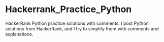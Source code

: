 # Hackerrank_Practice_Python
HackerRank Python practice solutions with comments.
I post Python solutions from HackerRank, and I try to simplify them with comments and explanations.

